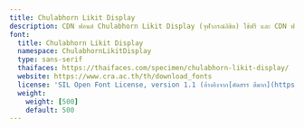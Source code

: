 ```yaml
---
title: Chulabhorn Likit Display
description: CDN ฟอนต์ Chulabhorn Likit Display (จุฬาภรณ์ลิขิต) ใช้ฟรี และ CDN ฟอนต์ไทยอื่นๆ
font:
  title: Chulabhorn Likit Display
  namespace: ChulabhornLikitDisplay
  type: sans-serif
  thaifaces: https://thaifaces.com/specimen/chulabhorn-likit-display/
  website: https://www.cra.ac.th/th/download_fonts
  license: 'SIL Open Font License, version 1.1 (อ้างอิงจาก[คัดสรร ดีมาก](https://www.cadsondemak.com/medias/read/cra-point-of-view))'
  weight:
    weight: [500]
    default: 500
---
```


<div></div>
